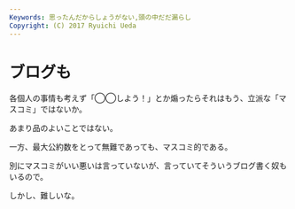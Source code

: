 ```yaml
---
Keywords: 思ったんだからしょうがない,頭の中だだ漏らし
Copyright: (C) 2017 Ryuichi Ueda
---
```


# ブログも
各個人の事情も考えず「◯◯しよう！」とか煽ったらそれはもう、立派な「マスコミ」ではないか。

あまり品のよいことではない。

一方、最大公約数をとって無難であっても、マスコミ的である。

別にマスコミがいい悪いは言っていないが、言っていてそういうブログ書く奴もいるので。

しかし、難しいな。
